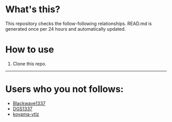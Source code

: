# What's this?
This repository checks the follow-following relationships.
READ.md is generated once per 24 hours and automatically updated.
# How to use
1. Clone this repo.
 
 --- 
 
 # Users who you not follows: 
  
- [Blackwave1337](https://github.com/Blackwave1337/) 
- [DGS1337](https://github.com/DGS1337/) 
- [koyama-vtlz](https://github.com/koyama-vtlz/) 
